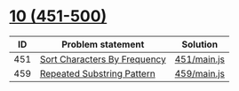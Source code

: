 # [10 (451-500)](https://leetcode.com/problemset/all/#page-10)


| ID  | Problem statement                                                                           | Solution                   |
|-----|---------------------------------------------------------------------------------------------|----------------------------|
| 451 | [Sort Characters By Frequency](https://leetcode.com/problems/sort-characters-by-frequency/) | [451/main.js](451/main.js) |
| 459 | [Repeated Substring Pattern](https://leetcode.com/problems/repeated-substring-pattern/)     | [459/main.js](459/main.js) |

